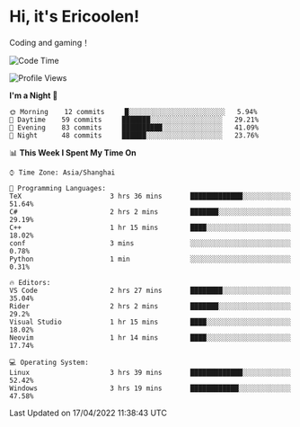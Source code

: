 # Hi, it's Ericoolen!
Coding and gaming！

<!--START_SECTION:waka-->
![Code Time](http://img.shields.io/badge/Code%20Time-209%20hrs%2039%20mins-blue)

![Profile Views](http://img.shields.io/badge/Profile%20Views-0-blue)

**I'm a Night 🦉** 

```text
🌞 Morning    12 commits     █░░░░░░░░░░░░░░░░░░░░░░░░   5.94% 
🌆 Daytime    59 commits     ███████░░░░░░░░░░░░░░░░░░   29.21% 
🌃 Evening    83 commits     ██████████░░░░░░░░░░░░░░░   41.09% 
🌙 Night      48 commits     ██████░░░░░░░░░░░░░░░░░░░   23.76%

```


📊 **This Week I Spent My Time On** 

```text
⌚︎ Time Zone: Asia/Shanghai

💬 Programming Languages: 
TeX                      3 hrs 36 mins       █████████████░░░░░░░░░░░░   51.64% 
C#                       2 hrs 2 mins        ███████░░░░░░░░░░░░░░░░░░   29.19% 
C++                      1 hr 15 mins        ████░░░░░░░░░░░░░░░░░░░░░   18.02% 
conf                     3 mins              ░░░░░░░░░░░░░░░░░░░░░░░░░   0.78% 
Python                   1 min               ░░░░░░░░░░░░░░░░░░░░░░░░░   0.31%

🔥 Editors: 
VS Code                  2 hrs 27 mins       ████████░░░░░░░░░░░░░░░░░   35.04% 
Rider                    2 hrs 2 mins        ███████░░░░░░░░░░░░░░░░░░   29.2% 
Visual Studio            1 hr 15 mins        ████░░░░░░░░░░░░░░░░░░░░░   18.02% 
Neovim                   1 hr 14 mins        ████░░░░░░░░░░░░░░░░░░░░░   17.74%

💻 Operating System: 
Linux                    3 hrs 39 mins       █████████████░░░░░░░░░░░░   52.42% 
Windows                  3 hrs 19 mins       ████████████░░░░░░░░░░░░░   47.58%

```


 Last Updated on 17/04/2022 11:38:43 UTC
<!--END_SECTION:waka-->

